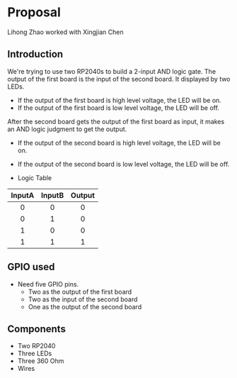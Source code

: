 # Proposal

Lihong Zhao worked with Xingjian Chen

## Introduction
We're trying to use two RP2040s to build a 2-input AND logic gate. 
The output of the first board is the input of the second board. It displayed by two LEDs.
- If the output of the first board is high level voltage, the LED will be on.
- If the output of the first board is low level voltage, the LED will be off.

After the second board gets the output of the first board as input, it makes an AND logic judgment to get the output.
- If the output of the second board is high level voltage, the LED will be on.
- If the output of the second board is low level voltage, the LED will be off.

- Logic Table

|InputA|InputB|Output|
| :---: | :---: | :---: |
| 0 | 0 | 0 |
| 0 | 1 | 0 |
| 1 | 0 | 0 |
| 1 | 1 | 1 |


## GPIO used
- Need five GPIO pins.
  - Two as the output of the first board
  - Two as the input of the second board
  - One as the output of the second board

## Components
- Two RP2040
- Three LEDs
- Three 360 Ohm
- Wires
